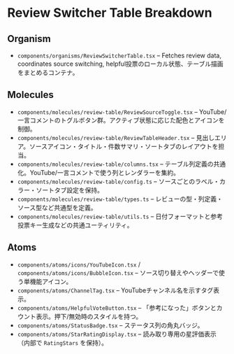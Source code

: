 # Review Switcher Table Breakdown

## Organism
- `components/organisms/ReviewSwitcherTable.tsx` – Fetches review data, coordinates source switching, helpful投票のローカル状態、テーブル描画をまとめるコンテナ。

## Molecules
- `components/molecules/review-table/ReviewSourceToggle.tsx` – YouTube/一言コメントのトグルボタン群。アクティブ状態に応じた配色とアイコンを制御。
- `components/molecules/review-table/ReviewTableHeader.tsx` – 見出しエリア。ソースアイコン・タイトル・件数サマリ・ソートタブのレイアウトを担当。
- `components/molecules/review-table/columns.tsx` – テーブル列定義の共通化。YouTube/一言コメントで使う列とレンダラーを集約。
- `components/molecules/review-table/config.ts` – ソースごとのラベル・カラー・ソートタブ設定を保持。
- `components/molecules/review-table/types.ts` – レビューの型・列定義・ソース型など共通型を定義。
- `components/molecules/review-table/utils.ts` – 日付フォーマットと参考投票キー生成などの共通ユーティリティ。

## Atoms
- `components/atoms/icons/YouTubeIcon.tsx` / `components/atoms/icons/BubbleIcon.tsx` – ソース切り替えやヘッダーで使う単機能アイコン。
- `components/atoms/ChannelTag.tsx` – YouTubeチャンネル名を示すタグ表示。
- `components/atoms/HelpfulVoteButton.tsx` – 「参考になった」ボタンとカウント表示。押下/無効時のスタイルを持つ。
- `components/atoms/StatusBadge.tsx` – ステータス列の角丸バッジ。
- `components/atoms/StarRatingDisplay.tsx` – 読み取り専用の星評価表示（内部で `RatingStars` を保持）。
